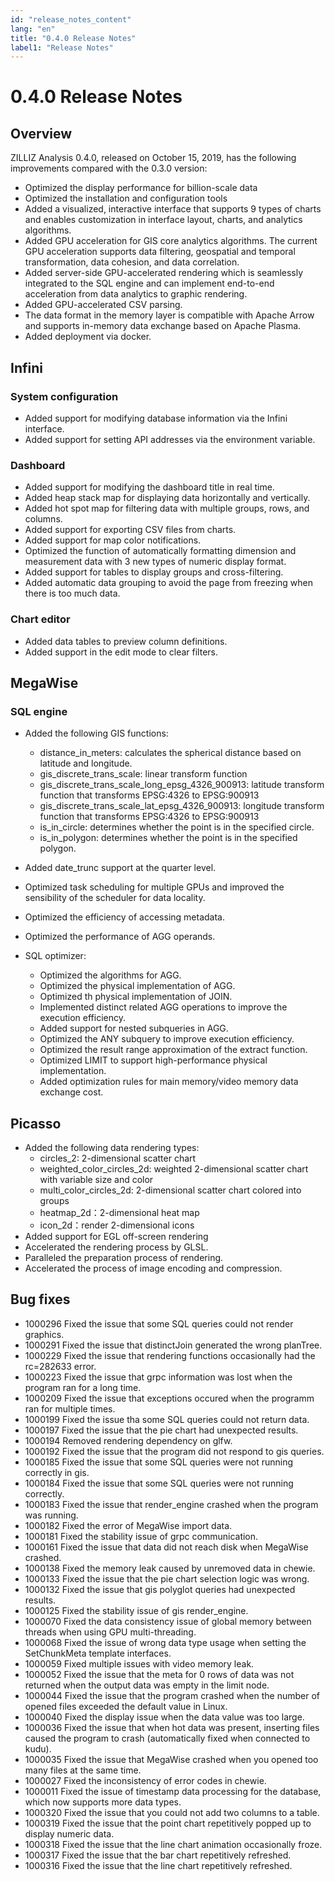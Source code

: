 ```yaml
---
id: "release_notes_content"
lang: "en"
title: "0.4.0 Release Notes"
label1: "Release Notes"
---
```

# 0.4.0 Release Notes


## Overview

ZILLIZ Analysis 0.4.0, released on October 15, 2019, has the following improvements compared with the 0.3.0 version:

- Optimized the display performance for billion-scale data
- Optimized the installation and configuration tools
- Added a visualized, interactive interface that supports 9 types of charts and enables customization in interface layout, charts, and analytics algorithms.
- Added GPU acceleration for GIS core analytics algorithms. The current GPU acceleration supports data filtering, geospatial and temporal transformation, data cohesion, and data correlation.
- Added server-side GPU-accelerated rendering which is seamlessly integrated to the SQL engine and can implement end-to-end acceleration from data analytics to graphic rendering.
- Added GPU-accelerated CSV parsing.
- The data format in the memory layer is compatible with Apache Arrow and supports in-memory data exchange based on Apache Plasma.
- Added deployment via docker.

## Infini


### System configuration

- Added support for modifying database information via the Infini interface.
- Added support for setting API addresses via the environment variable.


### Dashboard

- Added support for modifying the dashboard title in real time.
- Added heap stack map for displaying data horizontally and vertically.
- Added hot spot map for filtering data with multiple groups, rows, and columns.
- Added support for exporting CSV files from charts.
- Added support for map color notifications.
- Optimized the function of automatically formatting dimension and measurement data with 3 new types of numeric display format.
- Added support for tables to display groups and cross-filtering.
- Added automatic data grouping to avoid the page from freezing when there is too much data.


### Chart editor

- Added data tables to preview column definitions.
- Added support in the edit mode to clear filters.


## MegaWise


### SQL engine

- Added the following GIS functions:
  - distance_in_meters: calculates the spherical distance based on latitude and longitude.
  - gis\_discrete\_trans\_scale: linear transform function
  - gis\_discrete\_trans\_scale\_long\_epsg\_4326_900913: latitude transform function that transforms EPSG:4326 to EPSG:900913
  - gis\_discrete\_trans\_scale\_lat\_epsg\_4326_900913: longitude transform function that transforms EPSG:4326 to EPSG:900913
  - is\_in\_circle: determines whether the point is in the specified circle.
  - is\_in\_polygon: determines whether the point is in the specified polygon.

- Added date_trunc support at the quarter level.
- Optimized task scheduling for multiple GPUs and improved the sensibility of the scheduler for data locality.
- Optimized the efficiency of accessing metadata.
- Optimized the performance of AGG operands.
- SQL optimizer:
    - Optimized the algorithms for AGG.
    - Optimized the physical implementation of AGG.
    - Optimized th physical implementation of JOIN.
    - Implemented distinct related AGG operations to improve the execution efficiency.
    - Added support for nested subqueries in AGG.
    - Optimized the ANY subquery to improve execution efficiency.
    - Optimized the result range approximation of the extract function.
    - Optimized LIMIT to support high-performance physical implementation.
    - Added optimization rules for main memory/video memory data exchange cost.

## Picasso

- Added the following data rendering types:
  - circles\_2: 2-dimensional scatter chart
  - weighted\_color\_circles_2d: weighted 2-dimensional scatter chart with variable size and color
  - multi\_color\_circles\_2d: 2-dimensional scatter chart colored into groups
  - heatmap\_2d：2-dimensional heat map
  - icon\_2d：render 2-dimensional icons
- Added support for EGL off-screen rendering
- Accelerated the rendering process by GLSL.
- Paralleled the preparation process of rendering.
- Accelerated the process of image encoding and compression.

## Bug fixes

- 1000296            Fixed the issue that some SQL queries could not render graphics.
- 1000291            Fixed the issue that distinctJoin generated the wrong planTree.
- 1000229            Fixed the issue that rendering functions occasionally had the rc=282633 error.
- 1000223            Fixed the issue that grpc information was lost when the program ran for a long time.
- 1000209            Fixed the issue that exceptions occured when the programm ran for multiple times.
- 1000199            Fixed the issue tha some SQL queries could not return data.
- 1000197            Fixed the issue that the pie chart had unexpected results.
- 1000194            Removed rendering dependency on glfw.
- 1000192            Fixed the issue that the program did not respond to gis queries.
- 1000185            Fixed the issue that some SQL queries were not running correctly in gis.
- 1000184            Fixed the issue that some SQL queries were not running correctly.
- 1000183            Fixed the issue that render_engine crashed when the program was running.
- 1000182            Fixed the error of MegaWise import data.
- 1000181            Fixed the stability issue of grpc communication.
- 1000161            Fixed the issue that data did not reach disk when MegaWise crashed.
- 1000138            Fixed the memory leak caused by unremoved data in chewie.
- 1000133            Fixed the issue that the pie chart selection logic was wrong.
- 1000132            Fixed the issue that gis polyglot queries had unexpected results.
- 1000125            Fixed the stability issue of gis render_engine.
- 1000070            Fixed the data consistency issue of global memory between threads when using GPU multi-threading.
- 1000068            Fixed the issue of wrong data type usage when setting the SetChunkMeta template interfaces.
- 1000059            Fixed multiple issues with video memory leak.
- 1000052            Fixed the issue that the meta for 0 rows of data was not returned when the output data was empty in the limit node.
- 1000044            Fixed the issue that the program crashed when the number of opened files exceeded the default value in Linux.
- 1000040            Fixed the display issue when the data value was too large.
- 1000036            Fixed the issue that when hot data was present, inserting files caused the program to crash (automatically fixed when connected to kudu).
- 1000035            Fixed the issue that MegaWise crashed when you opened too many files at the same time.
- 1000027            Fixed the inconsistency of error codes in chewie.
- 1000011            Fixed the issue of timestamp data processing for the database, which now supports more data types.
- 1000320            Fixed the issue that you could not add two columns to a table.
- 1000319            Fixed the issue that the point chart repetitively popped up to display numeric data.
- 1000318            Fixed the issue that the line chart animation occasionally froze.
- 1000317            Fixed the issue that the bar chart repetitively refreshed.
- 1000316            Fixed the issue that the line chart repetitively refreshed.
